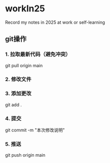 # workIn25
Record my notes in 2025 at work or self-learning



## git操作

### 1. 拉取最新代码（避免冲突）
git pull origin main

### 2. 修改文件

### 3. 添加更改
git add .

### 4. 提交
git commit -m "本次修改说明"

### 5. 推送
git push origin main





















